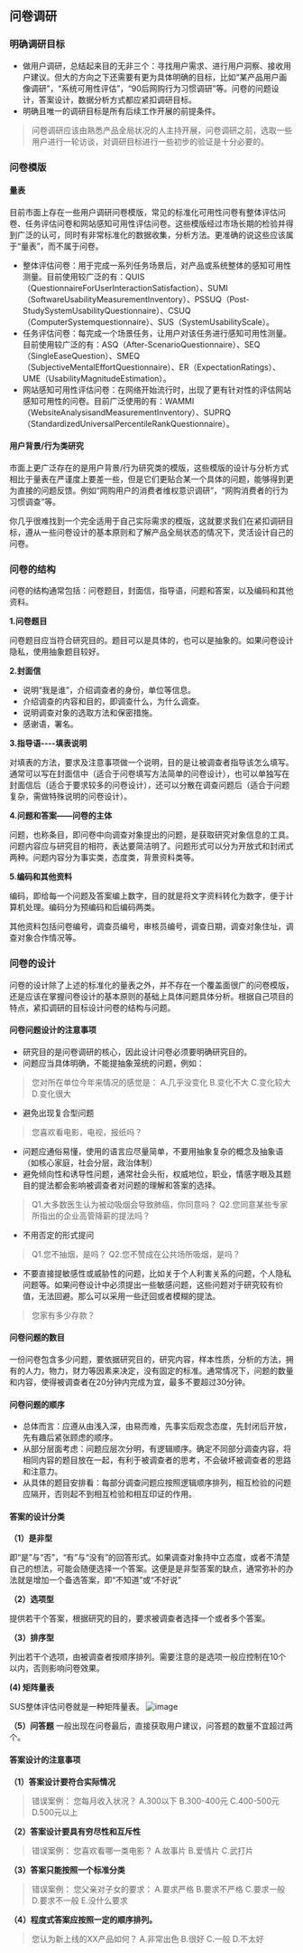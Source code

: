 ## 问卷调研
### 明确调研目标
* 做用户调研，总结起来目的无非三个：寻找用户需求、进行用户洞察、接收用户建议。但大的方向之下还需要有更为具体明确的目标，比如“某产品用户画像调研”，“系统可用性评估”，“90后网购行为习惯调研”等。问卷的问题设计，答案设计，数据分析方式都应紧扣调研目标。
* 明确且唯一的调研目标是所有后续工作开展的前提条件。
> 问卷调研应该由熟悉产品全局状况的人主持开展，问卷调研之前，选取一些用户进行一轮访谈，对调研目标进行一些初步的验证是十分必要的。

### 问卷模版

#### 量表
目前市面上存在一些用户调研问卷模版，常见的标准化可用性问卷有整体评估问卷、任务评估问卷和网站感知可用性评估问卷。这些模版经过市场长期的检验并得到广泛的认可，同时有非常标准化的数据收集，分析方法。更准确的说这些应该属于“量表”，而不属于问卷。
* 整体评估问卷：用于完成一系列任务场景后，对产品或系统整体的感知可用性测量。目前使用较广泛的有：QUIS（QuestionnaireForUserInteractionSatisfaction）、SUMI（SoftwareUsabilityMeasurementInventory）、PSSUQ（Post-StudySystemUsabilityQuestionnaire）、CSUQ（ComputerSystemquestionnaire）、SUS（SystemUsabilityScale）。
* 任务评估问卷：每完成一个场景任务，让用户对该任务进行感知可用性测量。目前使用较广泛的有：ASQ（After-ScenarioQuestionnaire）、SEQ（SingleEaseQuestion）、SMEQ（SubjectiveMentalEffortQuestionnaire）、ER（ExpectationRatings）、UME（UsabilityMagnitudeEstimation）。
* 网站感知可用性评估问卷：在网络开始流行时，出现了更有针对性的评估网站感知可用性的问卷。目前广泛使用的有：WAMMI（WebsiteAnalysisandMeasurementInventory）、SUPRQ（StandardizedUniversalPercentileRankQuestionnaire）。

#### 用户背景/行为类研究
市面上更广泛存在的是用户背景/行为研究类的模版，这些模版的设计与分析方式相比于量表在严谨度上要差一些，但是它们更贴合某一个具体的问题，能够得到更为直接的问题反馈。例如“网购用户的消费者维权意识调研”，“网购消费者的行为习惯调查”等。

你几乎很难找到一个完全适用于自己实际需求的模版，这就要求我们在紧扣调研目标，遵从一些问卷设计的基本原则和了解产品全局状态的情况下，灵活设计自己的问卷。

### 问卷的结构
问卷的结构通常包括：问卷题目，封面信，指导语，问题和答案，以及编码和其他资料。

**1.问卷题目**

问卷题目应当符合研究目的。题目可以是具体的，也可以是抽象的。如果问卷设计隐私，使用抽象题目较好。

**2.封面信**

- 说明“我是谁”，介绍调查者的身份，单位等信息。
- 介绍调查的内容和目的，即调查什么，为什么调查。
- 说明调查对象的选取方法和保密措施。
- 感谢语，署名。

**3.指导语----填表说明**

对填表的方法，要求及注意事项做一个说明，目的是让被调查者指导该怎么填写。通常可以写在封面信中（适合于问卷填写方法简单的问卷设计），也可以单独写在封面信后（适合于要求较多的问卷设计），还可以分散在调查问题后（适合于问题复杂，需做特殊说明的问卷设计）。

**4.问题和答案——问卷的主体**

问题，也称条目，即问卷中向调查对象提出的问题，是获取研究对象信息的工具。问题内容应与研究目的相符，表达要简洁明了。问题形式可以分为开放式和封闭式两种。问题内容分为事实类，态度类，背景资料类等。

**5.编码和其他资料**

编码，即给每一个问题及答案编上数字，目的就是将文字资料转化为数字，便于计算机处理。编码分为预编码和后编码两类。

其他资料包括问卷编号，调查员编号，审核员编号，调查日期，调查对象住址，调查对象合作情况等。

### 问卷的设计
问卷的设计除了上述的标准化的量表之外，并不存在一个覆盖面很广的问卷模版，还是应该在掌握问卷设计的基本原则的基础上具体问题具体分析。根据自己项目的特点，紧扣调研的目标设计问卷的结构与问题。

#### 问卷问题设计的注意事项
* 研究目的是问卷调研的核心，因此设计问卷必须要明确研究目的。
* 问题应当具体明确，不能提抽象笼统的问题，例如：
> 您对所在单位今年来情况的感觉是：
> A.几乎没变化  B.变化不大  C.变化较大  D.变化很大

* 避免出现复合型问题
> 您喜欢看电影，电视，报纸吗？

* 问题应通俗易懂，使用的语言应尽量简单，不要用抽象复杂的概念及抽象语（如核心家庭，社会分层，政治体制）
* 避免倾向性和诱导性问题，通常社会头衔，权威地位，职业，情感字眼及其题目的提法都会影响被调查者对问题的理解和答案的选择。
> Q1.大多数医生认为被动吸烟会导致肺癌，你同意吗？
> Q2.您同意某些专家所指出的企业高管降薪的提法吗？

* 不用否定的形式提问
> Q1.您不抽烟，是吗？
> Q2.您不赞成在公共场所吸烟，是吗？

* 不要直接提敏感性或威胁性的问题，比如关于个人利害关系的问题，个人隐私问题等。如果问卷设计中必须提出一些敏感问题，这些问题对于研究较有价值，无法回避。那么可以采用一些迂回或者模糊的提法。
> 您家有多少存款？

#### 问卷问题的数目
一份问卷包含多少问题，要依据研究目的，研究内容，样本性质，分析的方法，拥有的人力，物力，财力等因素来决定，没有固定的标准。通常情况下，问题的数量和内容，使得被调查者在20分钟内完成为宜，最多不要超过30分钟。

#### 问卷问题的顺序
* 总体而言：应遵从由浅入深，由易而难，先事实后观念态度，先封闭后开放，先有趣后紧张顾虑的顺序。
* 从部分层面考虑：问题应层次分明，有逻辑顺序。确定不同部分调查内容，将相同内容的题目放在一起，有利于被调查者的思考，不会破坏被调查者的思路和注意力。
* 从具体的题目安排看：每部分调查问题应按照逻辑顺序排列，相互检验的问题应隔开，否则起不到相互检验和相互印证的作用。

#### 答案的设计分类
**（1）是非型**

即“是”与“否”，“有”与“没有”的回答形式。如果调查对象持中立态度，或者不清楚自己的想法，可能会随便选择一个答案。这便是是非型答案的缺点，通常弥补的办法就是增加一个备选答案，即“不知道”或“不好说”

**（2）选项型**

提供若干个答案，根据研究的目的，要求被调查者选择一个或者多个答案。

**（3）排序型**

列出若干个选项，由被调查者按顺序排列。需要注意的是选项一般应控制在10个以内，否则影响问卷效果。

**(4) 矩阵量表**

SUS整体评估问卷就是一种矩阵量表。
![image](http://note.youdao.com/yws/res/3189/A614A563035E4258A89D53A213C2FEDF)

**（5）问答题**
一般出现在问卷最后，直接获取用户建议，问答题的数量不宜超过两个。

#### 答案设计的注意事项
**（1）答案设计要符合实际情况**
> 错误案例：
> 您每月收入状况？
> A.300以下  B.300-400元  C.400-500元  D.500元以上

**（2）答案设计要具有穷尽性和互斥性**
> 错误案例：
> 您喜欢看哪一类电影？ A.故事片   B.爱情片  C.武打片

**（3）答案只能按照一个标准分类**
> 错误案例：
> 您父亲对子女的要求： A.要求严格  B.要求不严格   C.要求一般   D.要求不一般   E.没什么要求

**（4）程度式答案应按照一定的顺序排列。**

> 您认为新上线的XX产品如何？ A.非常出色  B.很好  C.一般   D.不太好